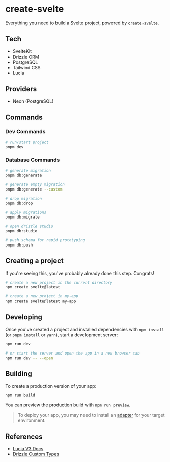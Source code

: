 # create-svelte

Everything you need to build a Svelte project, powered by [`create-svelte`](https://github.com/sveltejs/kit/tree/main/packages/create-svelte).

## Tech

- SvelteKit
- Drizzle ORM
- PostgreSQL
- Tailwind CSS
- Lucia

## Providers

- Neon (PostgreSQL)

## Commands

### Dev Commands

```bash
# run/start project
pnpm dev
```

### Database Commands

```bash
# generate migration
pnpm db:generate

# generate empty migration
pnpm db:generate --custom

# drop migration
pnpm db:drop

# apply migrations
pnpm db:migrate

# open drizzle studio
pnpm db:studio

# push schema for rapid prototyping
pnpm db:push
```

## Creating a project

If you're seeing this, you've probably already done this step. Congrats!

```bash
# create a new project in the current directory
npm create svelte@latest

# create a new project in my-app
npm create svelte@latest my-app
```

## Developing

Once you've created a project and installed dependencies with `npm install` (or `pnpm install` or `yarn`), start a development server:

```bash
npm run dev

# or start the server and open the app in a new browser tab
npm run dev -- --open
```

## Building

To create a production version of your app:

```bash
npm run build
```

You can preview the production build with `npm run preview`.

> To deploy your app, you may need to install an [adapter](https://kit.svelte.dev/docs/adapters) for your target environment.

## References

- [Lucia V3 Docs](https://github.com/lucia-auth/lucia/tree/v3/docs)
- [Drizzle Custom Types](https://github.com/drizzle-team/drizzle-orm/blob/main/docs/custom-types.lite.md)
